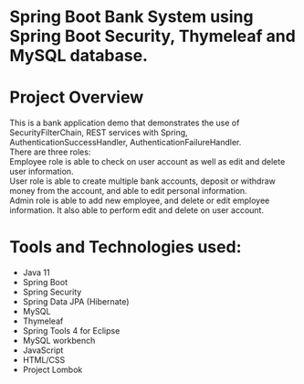 # Spring Boot Bank System using Spring Boot Security, Thymeleaf and MySQL database.

# Project Overview

This is a bank application demo that demonstrates the use of SecurityFilterChain, REST services with Spring, AuthenticationSuccessHandler, AuthenticationFailureHandler.
<br>
There are three roles: <br>
Employee role is able to check on user account as well as edit and delete user information.<br>
User role is able to create multiple bank accounts, deposit or withdraw money from the account, and able to edit personal information.<br>
Admin role is able to add new employee, and delete or edit employee information. It also able to perform edit and delete on user account.

# Tools and Technologies used:

- Java 11
- Spring Boot
- Spring Security
- Spring Data JPA (Hibernate)
- MySQL 
- Thymeleaf
- Spring Tools 4 for Eclipse
- MySQL workbench
- JavaScript
- HTML/CSS
- Project Lombok
